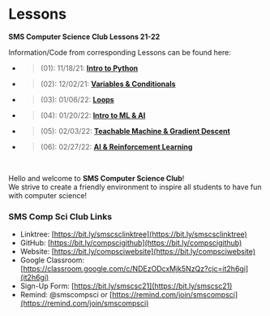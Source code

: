 # Lessons
**SMS Computer Science Club Lessons 21-22**

Information/Code from corresponding Lessons can be found here:  
* > (01): 11/18/21:  [**Intro to Python**]((01)-11.18%20(Intro%20to%20Python))
* > (02): 12/02/21:  [**Variables & Conditionals**]((02)-12.02%20(Variables%20%26%20Conditionals))
* > (03): 01/06/22:  [**Loops**]((03)-01.06%20(Loops))
* > (04): 01/20/22:  [**Intro to ML & AI**]((04)-01.20%20(Intro%20to%20ML%20%26%20AI))
* > (05): 02/03/22:  [**Teachable Machine & Gradient Descent**]((05)-02.03%20(Teachable%20Machine%20%26%20Gradient%20Descent))
* > (06): 02/27/22:  [**AI & Reinforcement Learning**]((06-02.27%20(AI%20%26%20Reinforcement%20Learning)))

&nbsp;

Hello and welcome to **SMS Computer Science Club**!   
We strive to create a friendly environment to inspire all students to have fun with computer science!  
### SMS Comp Sci Club Links
- Linktree: [https://bit.ly/smscsclinktree](https://bit.ly/smscsclinktree)
- GitHub: [https://bit.ly/compscigithub](https://bit.ly/compscigithub)
- Website: [https://bit.ly/compsciwebsite](https://bit.ly/compsciwebsite)
- Google Classroom: [https://classroom.google.com/c/NDEzODcxMjk5NzQz?cjc=it2h6gi](it2h6gi)
- Sign-Up Form: [https://bit.ly/smscsc21](https://bit.ly/smscsc21)
- Remind: @smscompsci or [https://remind.com/join/smscompsci](https://remind.com/join/smscompsci)
